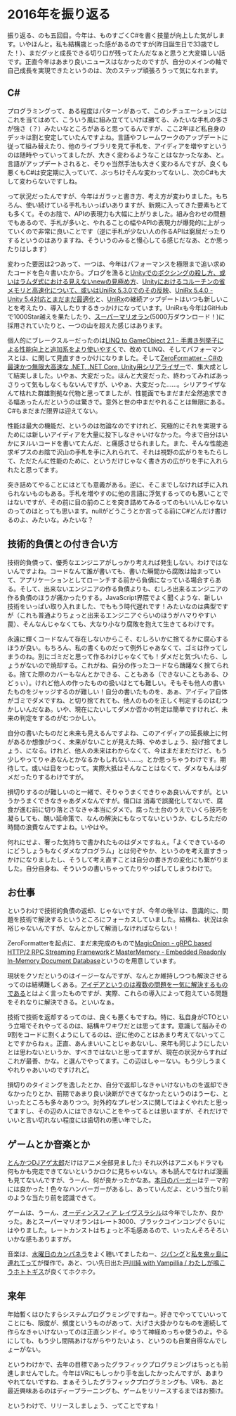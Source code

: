 # 2016年を振り返る

振り返る、のも五回目。今年は、ものすごくC#を書く技量が向上した気がします。いやほんと。私も結構歳とった感があるのですが(昨日誕生日で33歳でした！）、まだグッと成長できる切り口が残ってたんだなぁと思うと大変嬉しい話です。正直今年はあまり良いニュースはなかったのですが、自分のメインの軸で自己成長を実現できたというのは、次のステップ頑張ろうって気になれます。

C#
---
プログラミングって、ある程度はパターンがあって、このシチュエーションにはこれを当てはめて、こういう風に組み立てていけば勝てる、みたいな手札の多さが強さ（？）みたいなところがあると思ってるんですが、ここ2年ほど私自身のデッキは割と安定していたんですよね。言語やフレームワークのアップデートに従って組み替えたり、他のライブラリを見て手札を、アイディアを増やすというのは随時やっていってましたが、大きく変わるようなことはなかったなあ、と。言語がアップデートされると、そりゃ当然手法も大きく変わるんですが、良くも悪くもC#は安定期に入っていて、ぶっちけそんな変わってないし、次のC#も大して変わらないですしね。

って状況だったんですが、今年はガラッと書き方、考え方が変わりました。もちろん、使い続けている手札もいっぱいありますが、新規に入ってきた要素もとても多くて。そのお陰で、APIの表現力も大幅に上がりました。組み合わせの問題でもあるので、手札が多いと、やれることの幅やAPIの表現力が爆発的に上がっていくので非常に良いことです（逆に手札が少ない人の作るAPIは窮屈だったりするというのはありますね、そういうのみると慢心してる感じだなあ、とか思ったりはします）

変わった要因は2つあって、一つは、今年はパフォーマンスを極限まで追い求めたコードを色々書いたから。ブログを漁ると[Unityでのボクシングの殺し方、或いはラムダ式における見えないnewの見極め方](http://neue.cc/2016/01/06_525.html)、[Unityにおけるコルーチンの省メモリと高速化について、或いはUniRx 5.3.0でのその反映](http://neue.cc/2016/05/14_529.html)、[UniRx 5.4.0 - Unity 5.4対応とまだまだ最適化](http://neue.cc/2016/08/03_536.html)と、[UniRx](https://github.com/neuecc/UniRx/)の継続アップデートはいつも新しいことを考えたり、導入したりするきっかけになっています。UniRxも今年はGitHubで1000Star越えを果たしたり、[スーパーマリオラン](https://supermariorun.com/ja/)(5000万ダウンロード！)に採用されていたりと、一つの山を超えた感じはあります。

個人的にブレークスルーだったのは[LINQ to GameObject 2.1 - 手書き列挙子による性能向上と追加系をより使いやすく](http://neue.cc/2016/08/11_538.html)で、改めてLINQ、そしてパフォーマンスとは、に関して見直すきっかけになりました。そして[ZeroFormatter - C#の最速かつ無限大高速な .NET, .NET Core, Unity用シリアライザー](http://neue.cc/2016/11/08_542.html)で、集大成として結実しました。いやぁ、大変だった。ほんと大変だった、終わってみればあっさりって気もしなくもないんですが、いやぁ、大変だった……。シリアライザなんて枯れた群雄割拠な代物と思ってましたが、性能面でもまだまだ全然追求できる幅あったんだというのは驚きで。意外と世の中まだやれることは無限にある。C#もまだまだ限界は迎えてない。

性能は最大の機能だ、というのは勿論なのですけれど、究極的にそれを実現するためには新しいアイディアを大量に投下しなきゃいけなかった。今まで自分はいかにヌルいコードを書いてたんだ、と痛感させられました。また、そんな性能追求ギプスのお陰で沢山の手札を手に入れられて、それは視野の広がりをもたらして、ただたんに性能のために、というだけじゃなく書き方の広がりを手に入れられたと思ってます。

突き詰めてやることにはとても意義がある。逆に、そこまでしなければ手に入れられないものもある。手札を増やすのに他の言語に浮気するってのも悪いことではないですが、その前に目の前のことを突き詰めてみるってのもいいんじゃないのってのはとっても思います。nullがどうこうとか言ってる前にC#どんだけ書けるのよ、みたいな。みたいな？

技術的負債との付き合い方
---
技術的負債って、優秀なエンジニアがしっかり考えれば発生しない。わけではないんですよね。コードなんて誰が書いても、書いた瞬間から腐敗は始まっていて、アプリケーションとしてローンチする前から負債になっている場合すらある。そして、出来ないエンジニアの作る負債よりも、むしろ出来るエンジニアの作る負債のほうが痛かったりする。JavaScript界隈でよく聞くような、新しい技術をいっぱい取り入れました、でももう時代遅れです！みたいなのは典型ですが（これも普通よりちょっと出来るエンジニアぐらいのほうがハマりやすい罠）、そんなんじゃなくても、大なり小なり腐敗を抱えて生きてるわけです。

永遠に輝くコードなんて存在しないからこそ、むしろいかに捨てるかに腐心するほうが良い。もちろん、私の書くものだって例外じゃあなくて、ゴミは作ってしまうのね。別にゴミだと思って作るわけじゃなくても！ダメだと気づいたら、しょうがないので焼却する。これがね、自分の作ったコードなら躊躇なく捨てられる。捨てた際のカバーもなんとかできる、こともある（できないこともある、ひどぅぃ）。けれど他人の作ったものの扱いはとても難しい。そもそも他人の書いたものをジャッジするのが難しい！自分の書いたものを、あぁ、アイディア自体がゴミでダメですね、と切り捨てれても、他人のものを正しく判定するのはむつかしいんだなあ。いや、現在にたいしてダメか否かの判定は簡単ですけれど、未来の判定をするのがむつかしい。

自分の書いたものだと未来も見えるんですよね、このアイディアの延長線上に何があるか想像がつく、未来がないことが見えた時、やめましょう、投げ捨てましょう、になる。けれど、他人の未来はわからなくて、今はまだまだだけど、もう少しやってりゃあなんとかなるかもしれない……。とか思っちゃうわけです。期待して。或いは目をつむって。実際大抵はそんなことはなくて、ダメなもんはダメだったりするわけですが。

損切りするのが難しいのと一緒で、そりゃうまくできりゃあ良いんですが。というかうまくできなきゃあダメなんですが。傷口は
消毒で誤魔化してないで、腐食が進む前に切り落とさなきゃ本当にダメで。腐った土台のうえでいくら技巧を凝らしても、醜い延命策で、なんの解決にもなってないというか、むしろただの時間の浪費なんですよね。いやはや。

何れにせよ、奢った気持ちで書かれたものはダメですねぇ。「よくできているのにどうしょうもなくダメなプログラム」とは何ぞやか、というのを考え直すきっかけになりましたし、そうして考え直すことは自分の書き方の変化にも繋がりました。自分自身ね、そういうの書いちゃってたりやっぱしてしまうわけで。

お仕事
---
というわけで技術的負債の返却、じゃないですが、今年の後半は、意識的に、問題を技術で解決するというところにフォーカスしていました。結構ね、状況は余裕じゃないんですが、なんとかして解消しなければならない！

ZeroFormatterを起点に、まだ未完成のもので[MagicOnion - gRPC based HTTP/2 RPC Streaming Framework](https://github.com/neuecc/MagicOnion)と[MasterMemory - Embedded Readonly In-Memory Document Database](https://github.com/neuecc/MasterMemory)というのを用意しています。

現状をクソだというのはイージーなんですが、なんとか維持しつつも解決させるってのは結構難しくある。[アイデアというのは複数の問題を一気に解決するものである](http://www.1101.com/iwata/2007-08-31.html)とはよく言ったものですが、実際、これらの導入によって抱えている問題をそれなりに解決できる。といいなぁ。

技術で技術を返却するってのは、良くも悪くもですね。特に、私自身がCTOという立場でそれやってるのは、結構キワキワだとは思ってます。意識して脳みその9割をコードに割くようにしてるのは、逆に他のことはあまり考えてないってことですからねぇ。正直、あんまいいことじゃあないし、来年も同じようにしたいとは思わないというか、すべきではないと思ってますが、現在の状況からすればこれが最善、かな。と選んでやってます。この辺はしゃーない。もう少しうまくやれりゃあいいのですけれど。

損切りのタイミングを逸したとか、自分で返却しなきゃいけないものを返却できなかったりとか、前期であまり良い決断ができてなかったというのはうーむ、といったところも多々ありつつ。対外的なプレゼンスに関してはよくやれたと思ってますし、その辺の人にはできないことをやってるとは思いますが、それだけでいいと言い切れない程度には歯切れの悪い年でした。

ゲームとか音楽とか
---
[とんかつDJアゲ太郎](http://tonkatsudj.tokyo/)だけはアニメ全部見ました:) それ以外はアニメもドラマも何もかも完走できてないというかロクに見ちゃいない。本も読んでなければ漫画も見てないんですが、うーん、何が良かったかなあ。[本日のバーガー](https://www.amazon.co.jp/dp/B01ELD3XOG)はテーマ的には良かった！色々なハンバーガーがあるし、あっていんだよ、という当たり前のような当たり前を認識できて。

ゲームは、うーん、[オーディンスフィア レイヴスラシル](http://atlus-vanillaware.jp/osl/)は今年でしたか、良かった。あとスーパーマリオランはレート3000、ブラックコインコンプぐらいにはやりました。レートカンストはちょっと不毛感あるので、いったんそろそろいいかな感もありますが。

音楽は、[水曜日のカンパネラ](http://www.wed-camp.com/)をよく聴いてましたねー、[ジパング](https://www.amazon.co.jp/dp/B0152SW7VE)と[私を鬼ヶ島に連れてって](https://www.amazon.co.jp/dp/B00P9F8LS4/)が傑作で。あと、つい先日出た[戸川純 with Vampillia / わたしが鳴こうホトトギス](http://ototoy.jp/feature/2016122307)が良くてホクホク。

来年
---
年始暫くはひたすらシステムプログラミングですねー。好きでやってていいってことにも、限度が、頻度というものがあって、大げさ大掛かりなものを連続して作らなきゃいけないってのは正直シンドイ。ゆうて神経めっちゃ使うのよ。やるにしても、もう少し間隔あけながらやりたいよぅ、というのも自業自得なんでしょーがない。

というわけかで、去年の目標であったグラフィックプログラミングはちっとも前進しませんでした。今年はVRにもしっかり手を出したかったんですが、あまりやれてないですね、まぁそうしたグラフィックプログラミングも、VRも、あと最近興味あるのはディープラーニングも、ゲームをリリースするまではお預け。

というわけで、リリースしましょう、ってことですね！